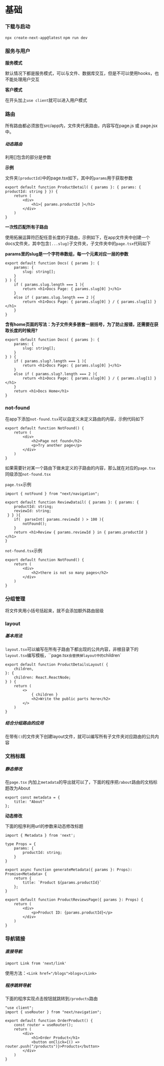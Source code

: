 # 基础

### 下载与启动

`npx create-next-app@latest`
`npm run dev`



### 服务与用户

**服务模式**

默认情况下都是服务模式，可以与文件、数据库交互，但是不可以使用hooks，也不能处理用户交互



**客户模式**

在开头加上`use client`就可以进入用户模式



### 路由

所有路由都必须放在src/app内，文件夹代表路由，内容写在page.js 或 page.jsx中。

##### 动态路由

利用[]包含的部分是参数

**示例**

文件夹`[productId]`中的page.tsx如下，其中的`params`用于获取参数

```tsx
export default function ProductDetail( { params }: { params: { productId: string } }) {
    return (
        <div>
            <h1>{ params.productId }</h1>
        </div>
    )   
}
```



**一次性匹配所有子路由**

使用拓展运算符匹配任意长度的子路由，示例如下，在app文件夹中创建一个docs文件夹，其中包含`[...slug]`子文件夹，子文件夹中的`page.tsx`代码如下

**params里的slug是一个字符串数组，每一个元素对应一层的参数**

```tsx
export default function Docs( { params }: {
    params: {
        slug: string[];
    }
} ) {
    if ( params.slug.length === 1 ){
        return <h1>Docs Page: { params.slug[0] }</h1>
    }
    else if ( params.slug.length === 2 ){
        return <h1>Docs Page: { params.slug[0] } / { params.slug[1] }</h1>
    }
}
```



**含有home页面的写法：为子文件夹多嵌套一层括号，为了防止报错，还需要在获取长度的时候用?**

```tsx
export default function Docs( { params }: {
    params: {
        slug: string[];
    }
} ) {
    if ( params.slug?.length === 1 ){
        return <h1>Docs Page: { params.slug[0] }</h1>
    }
    else if ( params.slug?.length === 2 ){
        return <h1>Docs Page: { params.slug[0] } / { params.slug[1] }</h1>
    }
    return <h1>Docs Home</h1>
}
```





### not-found

在app下添加`not-found.tsx`可以自定义未定义路由的内容，示例代码如下

```tsx
export default function NotFound() {    
    return (
        <div>
            <h2>Page not found</h2>
            <p>Try another page</p>
        </div>
    )
}
```



如果需要针对某一个路由下做未定义的子路由的内容，那么就在对应的`page.tsx`同级添加`not-found.tsx`

`page.tsx`示例

```tsx
import { notFound } from "next/navigation";

export default function ReviewDatail( { params }: { params: { 
    productId: string; 
    reviewId: string;
 } } ){
    if(  parseInt( params.reviewId ) > 100 ){
        notFound();
    }
    return <h1>Review { params.reviewId } in { params.productId } </h1>
}
```

`not-found.tsx`示例

```tsx
export default function NotFound() {    
    return (
        <div>
            <h2>there is not so many pages</h2>
        </div>
    )
}   
```



### 分组管理

将文件夹用小括号括起来，就不会添加额外路由层级



### layout

##### 基本用法

`layout.tsx`可以编写在所有子路由下都出现的公共内容，非根目录下的`layout.tsx`编写模板，``page.tsx`会替换掉layout中的`children`

```tsx
export default function ProductDetailsLayout( {
    children,
}: {
    children: React.ReactNode;
} ) {
    return (
        <>
            { children }
            <h2>Write the public parts here</h2>
        </>
    )
}
```



##### 结合分组路由的应用

在带有`()`的文件夹下创建layout文件，就可以编写所有子文件夹对应路由的公共内容



### 文档标题

##### 静态修改

在`page.tsx` 内加上`metadata`的导出就可以了，下面的程序把`/about`路由的文档标题改为About

```tsx
export const metadata = {
    title: "About"
};
```



**动态修改**

下面的程序利用url的参数来动态修改标题

```tsx
import { Metadata } from 'next';

type Props = {
    params: {
        productId: string;
    }
}

export async function generateMetadata({ params }: Props): Promise<Metadata> {
    return {
        title: `Product ${params.productId}`
    };
}

export default function ProductReviewsPage({ params }: Props) {
    return (
        <div>
            <p>Product ID: {params.productId}</p>
        </div>
    )
}
```



### 导航链接

##### 直接导航

`import Link from 'next/link'`

使用方法：`<Link href="/blogs">blogs</Link>`



##### 程序跳转导航

下面的程序实现点击按钮就跳转到`/products`路由

```tsx
"use client";
import { useRouter } from "next/navigation";

export default function OrderProduct() {
    const router = useRouter();
    return (
        <div>
            <h1>Order Product</h1>
            <button onClick={() => router.push("/products")}>Products</button>
        </div>
    )
}
```



